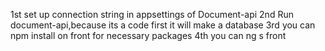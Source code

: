 1st set up connection string in appsettings of Document-api
2nd Run document-api,because its a code first it will make a database
3rd you can npm install on front for necessary packages
4th you can ng s front
